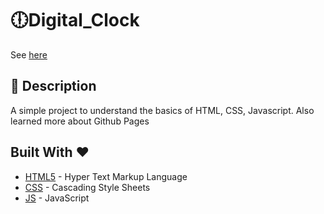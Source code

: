 # 🕕Digital_Clock

   See [here](https://harikrishnan6336.github.io/Digital_Clock/)

## 📘 Description

A simple project to understand the basics of HTML, CSS, Javascript. Also learned more about Github Pages

## Built With ❤️ 

* [HTML5](https://www.w3schools.com/html/) - Hyper Text Markup Language
* [CSS](https://www.w3schools.com/css/) - Cascading Style Sheets
* [JS](https://www.w3schools.com/js/) - JavaScript

